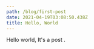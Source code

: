 ```yaml
---
path: /blog/first-post
date: 2021-04-19T03:08:50.438Z
title: Hello, World
---
```

Hello world, It's a post .